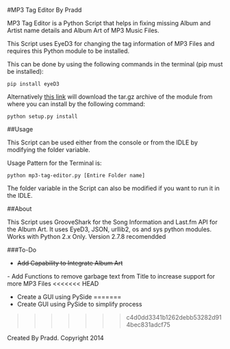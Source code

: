 #MP3 Tag Editor By Pradd

MP3 Tag Editor is a Python Script that helps in fixing missing Album and Artist name details and Album Art of MP3 Music Files.

This Script uses EyeD3 for changing the tag information of MP3 Files and requires this Python module to be installed. 

This can  be done by using the following commands in the terminal (pip must be installed):

```
pip install eyeD3
```

Alternatively [ this link](http://eyed3.nicfit.net//releases/eyeD3-0.7.5.tgz) will download the tar.gz archive of the module from where you can install by the following command:

```
python setup.py install
```

##Usage

This Script can be used either from the console or from the IDLE by modifying the folder variable.

Usage Pattern for the Terminal is:

```
python mp3-tag-editor.py [Entire Folder name]
```

The folder variable in the Script can also be modified if you want to run it in the IDLE.

##About

This Script uses GrooveShark for the Song Information and Last.fm API for the Album Art. It uses  EyeD3,  JSON, urllib2, os and sys python modules.
Works with Python 2.x Only. Version 2.7.8 recomendded

###To-Do

- <s> Add Capability to Integrate Album Art  
</s>
- Add Functions to remove garbage text from Title to increase support for more MP3 Files
<<<<<<< HEAD

- Create a GUI using PySide
=======
- Create GUI using PySide to simplify process
>>>>>>> c4d0dd3341b1262debb53282d914bec831adcf75

Created By Pradd.
Copyright 2014
